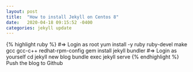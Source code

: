 ```yaml
---
layout: post
title:  "How to install Jekyll on Centos 8"
date:   2020-04-18 09:15:52 -0400
categories: jekyll update
---
```

{% highlight ruby %}
#=> Login as root
yum install -y ruby ruby-devel make gcc gcc-c++ redhat-rpm-config
gem install jekyll bundler
#=> Login as yourself
cd 
jekyll new blog
bundle exec jekyll serve
{% endhighlight %}
Push the blog to Github
